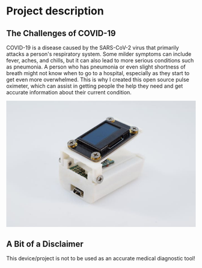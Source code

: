 # Project description

## The Challenges of COVID-19

COVID-19 is a disease caused by the SARS-CoV-2 virus that primarily attacks a person's respiratory system. Some milder symptoms can include fever, aches, and chills, but it can also lead to more serious conditions such as pneumonia. A person who has pneumonia or even slight shortness of breath might not know when to go to a hospital, especially as they start to get even more overwhelmed. This is why I created this open source pulse oximeter, which can assist in getting people the help they need and get accurate information about their current condition.


![](../img/device.jpg)

## A Bit of a Disclaimer

This device/project is not to be used as an accurate medical diagnostic tool!